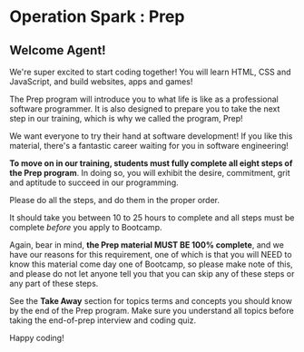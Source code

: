 
Operation Spark : Prep
===
## Welcome Agent!

We're super excited to start coding together! You will learn HTML, CSS and JavaScript, and build websites, apps and games! 

The Prep program will introduce you to what life is like as a professional software programmer. It is also designed to prepare you to take the next step in our training, which is why we called the program, Prep!

We want everyone to try their hand at software development! If you like this material, there's a fantastic career waiting for you in software engineering!

**To move on in our training, students must fully complete all eight steps of the Prep program**.  In doing so, you will exhibit the desire, commitment, grit and aptitude to succeed in our programming.

Please do all the steps, and do them in the proper order.

It should take you between 10 to 25 hours to complete and all steps must be complete _before_ you apply to Bootcamp.

Again, bear in mind, **the Prep material MUST BE 100% complete**, and we have our reasons for this requirement, one of which is that you will NEED to know this material come day one of Bootcamp, so please make note of this, and please do not let anyone tell you that you can skip any of these steps or any part of these steps.  

See the **Take Away** section for topics terms and concepts you should know by the end of the Prep program.  Make sure you understand all topics before taking the end-of-prep interview and coding quiz.

Happy coding!
